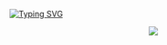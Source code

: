 [![Typing SVG](https://readme-typing-svg.demolab.com?font=Fira+Code&size=32&pause=10&color=0af3f7&width=435&lines=Hi+there!+%F0%9F%91%8B)](https://git.io/typing-svg)

<p align="center">
  <img src="https://github-readme-stats.vercel.app/api/top-langs/?username=yaasaan&layout=compact&theme=tokyonight&hide=html,css" />
</p>



<!-- 

## 📊 My GitHub Language Stats
![Top Languages](https://github-readme-stats.vercel.app/api/top-langs/?username=yaasaan&layout=compact&theme=tokyonight)
![Top Langs](https://github-readme-stats.vercel.app/api/top-langs/?username=yaasaan&layout=compact&theme=tokyonight&hide=html,css)
[![Typing SVG](https://readme-typing-svg.demolab.com?font=Fira+Code&size=32&pause=10&color=0af3f7&width=435&lines=Hi+there!+%F0%9F%91%8B)](https://git.io/typing-svg)

![My GitHub Stats](https://github-readme-stats.vercel.app/api?username=yaasaan&show_icons=true&theme=radical) 

![GitHub Streak](https://streak-stats.demolab.com?user=yaasaan&theme=dark&hide_border=true)

![](https://komarev.com/ghpvc/?username=yaasaan&color=brightgreen)

-->

<!--
**yaasaan/yaasaan** is a ✨ _special_ ✨ repository because its `README.md` (this file) appears on your GitHub profile.

Here are some ideas to get you started:

- 🔭 I’m currently working on ...
- 🌱 I’m currently learning ...
- 👯 I’m looking to collaborate on ...
- 🤔 I’m looking for help with ...
- 💬 Ask me about ...
- 📫 How to reach me: ...
- 😄 Pronouns: ...
- ⚡ Fun fact: ...
-->
